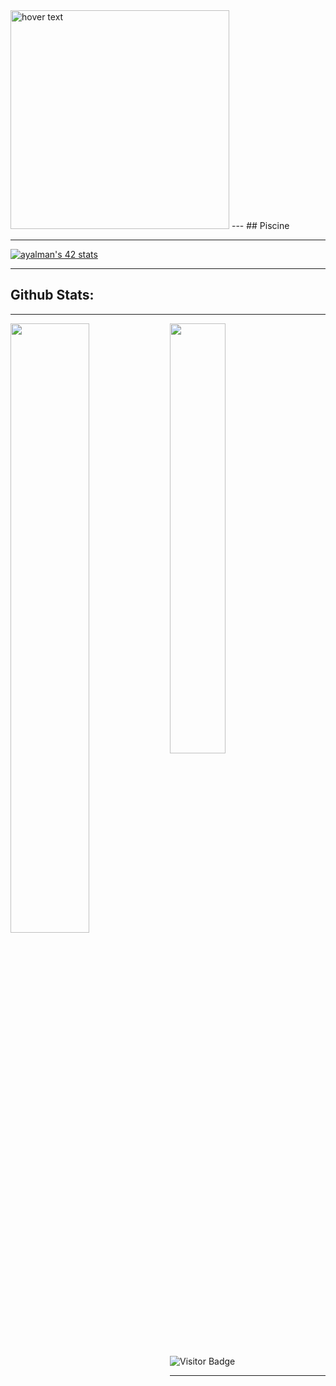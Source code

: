 
<img src="yhttps://i.pinimg.com/564x/a0/86/e9/a086e93116c8ea59bf5a46084df4f125.jpg" width="350" title="hover text">
---
## Piscine

---


[![ayalman's 42 stats](https://badge42.herokuapp.com/api/stats/ayalman?privacyEmail=true)](https://github.com/JaeSeoKim/badge42)


---

## Github Stats:

---

<img align="left" width="50%" src="https://github-readme-stats.vercel.app/api?username=alpardayalman&show_icons=true&count_private=true&theme=blue-green" />
<img width="42%" src="https://github-readme-stats.vercel.app/api/top-langs/?username=alpardayalman&layout=compact&count_private=true&theme=blue-green" />

![Visitor Badge](https://visitor-badge.laobi.icu/badge?page_id=alpardayalman1.alpardayalman)

---

